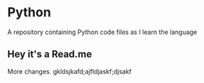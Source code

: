 # Python
A repository containing Python code files as I learn the language

## Hey it's a Read.me
More changes.
gkldsjkafd;ajfldjaskf;djsakf
